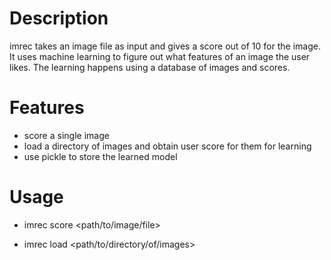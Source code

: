 # Description

imrec takes an image file as input and gives a score out of 10 for the image.
It uses machine learning to figure out what features of an image the user likes.
The learning happens using a database of images and scores.

# Features

-   score a single image
-   load a directory of images and obtain user score for them for learning
-   use pickle to store the learned model

# Usage

-   imrec score <path/to/image/file>

-   imrec load <path/to/directory/of/images>
